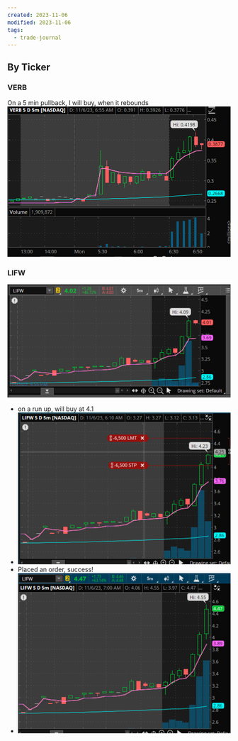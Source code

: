 ```yaml
---
created: 2023-11-06
modified: 2023-11-06
tags:
  - trade-journal
---
```

## By Ticker
### VERB
On a 5 min pullback, I will buy, when it rebounds
![Pasted image 20231106065810](../../../../../3RESOURCES/PUBLIC%20ASSETS/Pasted%20image%2020231106065810.png)

### LIFW
![Pasted image 20231106070032](../../../../../3RESOURCES/PUBLIC%20ASSETS/Pasted%20image%2020231106070032.png)
- on a run up, will buy at 4.1
- ![Pasted image 20231106070152](../../../../../3RESOURCES/PUBLIC%20ASSETS/Pasted%20image%2020231106070152.png)
- Placed an order, success!
- ![Pasted image 20231106070408](../../../../../3RESOURCES/PUBLIC%20ASSETS/Pasted%20image%2020231106070408.png)